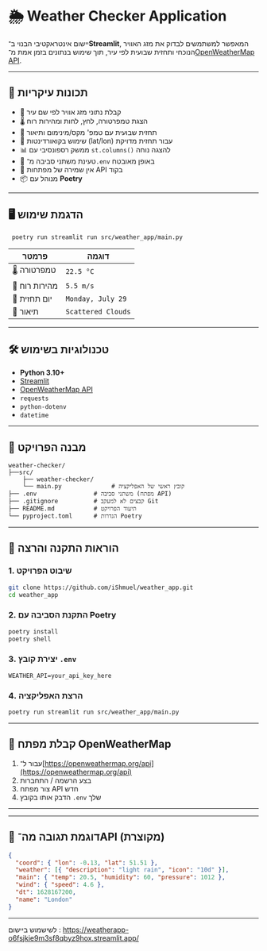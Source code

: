# 🌦️ Weather Checker Application

יישום אינטראקטיבי הבנוי ב־**Streamlit**, המאפשר למשתמשים לבדוק את מזג האוויר הנוכחי ותחזית שבועית לפי עיר, תוך שימוש בנתונים בזמן אמת מ־[OpenWeatherMap API](https://openweathermap.org/).

---

## 🚀 תכונות עיקריות

- 🔎 קבלת נתוני מזג אוויר לפי שם עיר
- 🌡️ הצגת טמפרטורה, לחץ, לחות ומהירות רוח
- 📆 תחזית שבועית עם טמפ' מקס/מינימום ותיאור
- 📍 שימוש בקואורדינטות (lat/lon) עבור תחזית מדויקת
- 📊 ממשק רספונסיבי עם `st.columns()` להצגה נוחה
- 🧠 טעינת משתני סביבה מ־`.env` באופן מאובטח
- 🔐 אין שמירה של מפתחות API בקוד
- 📦 מנוהל עם **Poetry**

---

## 🖥️ הדגמת שימוש

```bash
 poetry run streamlit run src/weather_app/main.py
```

| פרמטר            | דוגמה                |
|------------------|----------------------|
| 🌡️ טמפרטורה     | `22.5 °C`            |
| 💨 מהירות רוח    | `5.5 m/s`            |
| 📅 יום תחזית     | `Monday, July 29`    |
| 🧾 תיאור         | `Scattered Clouds`   |

---

## 🛠️ טכנולוגיות בשימוש

- **Python 3.10+**
- [Streamlit](https://streamlit.io/)
- [OpenWeatherMap API](https://openweathermap.org/api)
- `requests`
- `python-dotenv`
- `datetime`

---

## 📁 מבנה הפרויקט

```
weather-checker/
├──src/
    ├── weather-checker/
    └── main.py              # קובץ ראשי של האפליקציה
├── .env                # משתני סביבה (מפתח API)
├── .gitignore          # קבצים לא למעקב Git
├── README.md           # תיעוד הפרויקט
└── pyproject.toml      # הגדרות Poetry

```

---

## 🧪 הוראות התקנה והרצה

### 1. שיבוט הפרויקט

```bash
git clone https://github.com/iShmuel/weather_app.git
cd weather_app
```

### 2. התקנת הסביבה עם Poetry

```bash
poetry install
poetry shell
```

### 3. יצירת קובץ `.env`

```env
WEATHER_API=your_api_key_here
```

### 4. הרצת האפליקציה

```bash
poetry run streamlit run src/weather_app/main.py
```

---

## 🔑 קבלת מפתח OpenWeatherMap

1. עבור ל־[https://openweathermap.org/api](https://openweathermap.org/api)
2. בצע הרשמה / התחברות
3. צור מפתח API חדש
4. הדבק אותו בקובץ `.env` שלך

---





---

## 🧾 דוגמת תגובה מה־API (מקוצרת)

```json
{
  "coord": { "lon": -0.13, "lat": 51.51 },
  "weather": [{ "description": "light rain", "icon": "10d" }],
  "main": { "temp": 20.5, "humidity": 60, "pressure": 1012 },
  "wind": { "speed": 4.6 },
  "dt": 1628167200,
  "name": "London"
}
```

---


לשישמוש ביישום : https://weatherapp-o6fsjkie9m3sf8qbyz9hox.streamlit.app/
